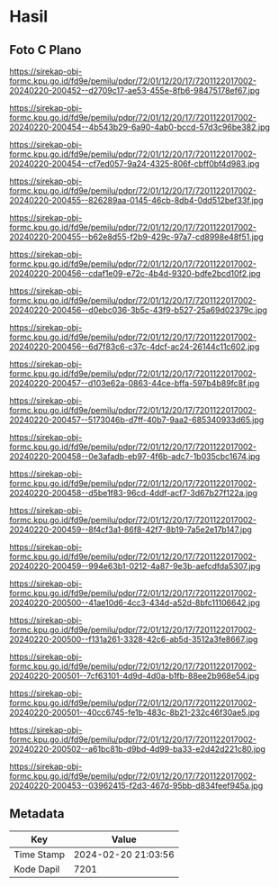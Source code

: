 # Hasil

## Foto C Plano

https://sirekap-obj-formc.kpu.go.id/fd9e/pemilu/pdpr/72/01/12/20/17/7201122017002-20240220-200452--d2709c17-ae53-455e-8fb6-98475178ef67.jpg

https://sirekap-obj-formc.kpu.go.id/fd9e/pemilu/pdpr/72/01/12/20/17/7201122017002-20240220-200454--4b543b29-6a90-4ab0-bccd-57d3c96be382.jpg

https://sirekap-obj-formc.kpu.go.id/fd9e/pemilu/pdpr/72/01/12/20/17/7201122017002-20240220-200454--cf7ed057-9a24-4325-806f-cbff0bf4d983.jpg

https://sirekap-obj-formc.kpu.go.id/fd9e/pemilu/pdpr/72/01/12/20/17/7201122017002-20240220-200455--826289aa-0145-46cb-8db4-0dd512bef33f.jpg

https://sirekap-obj-formc.kpu.go.id/fd9e/pemilu/pdpr/72/01/12/20/17/7201122017002-20240220-200455--b62e8d55-f2b9-429c-97a7-cd8998e48f51.jpg

https://sirekap-obj-formc.kpu.go.id/fd9e/pemilu/pdpr/72/01/12/20/17/7201122017002-20240220-200456--cdaf1e09-e72c-4b4d-9320-bdfe2bcd10f2.jpg

https://sirekap-obj-formc.kpu.go.id/fd9e/pemilu/pdpr/72/01/12/20/17/7201122017002-20240220-200456--d0ebc036-3b5c-43f9-b527-25a69d02379c.jpg

https://sirekap-obj-formc.kpu.go.id/fd9e/pemilu/pdpr/72/01/12/20/17/7201122017002-20240220-200456--6d7f83c6-c37c-4dcf-ac24-26144c11c602.jpg

https://sirekap-obj-formc.kpu.go.id/fd9e/pemilu/pdpr/72/01/12/20/17/7201122017002-20240220-200457--d103e62a-0863-44ce-bffa-597b4b89fc8f.jpg

https://sirekap-obj-formc.kpu.go.id/fd9e/pemilu/pdpr/72/01/12/20/17/7201122017002-20240220-200457--5173046b-d7ff-40b7-9aa2-685340933d65.jpg

https://sirekap-obj-formc.kpu.go.id/fd9e/pemilu/pdpr/72/01/12/20/17/7201122017002-20240220-200458--0e3afadb-eb97-4f6b-adc7-1b035cbc1674.jpg

https://sirekap-obj-formc.kpu.go.id/fd9e/pemilu/pdpr/72/01/12/20/17/7201122017002-20240220-200458--d5be1f83-96cd-4ddf-acf7-3d67b27f122a.jpg

https://sirekap-obj-formc.kpu.go.id/fd9e/pemilu/pdpr/72/01/12/20/17/7201122017002-20240220-200459--8f4cf3a1-86f8-42f7-8b19-7a5e2e17b147.jpg

https://sirekap-obj-formc.kpu.go.id/fd9e/pemilu/pdpr/72/01/12/20/17/7201122017002-20240220-200459--994e63b1-0212-4a87-9e3b-aefcdfda5307.jpg

https://sirekap-obj-formc.kpu.go.id/fd9e/pemilu/pdpr/72/01/12/20/17/7201122017002-20240220-200500--41ae10d6-4cc3-434d-a52d-8bfc11106642.jpg

https://sirekap-obj-formc.kpu.go.id/fd9e/pemilu/pdpr/72/01/12/20/17/7201122017002-20240220-200500--f131a261-3328-42c6-ab5d-3512a3fe8667.jpg

https://sirekap-obj-formc.kpu.go.id/fd9e/pemilu/pdpr/72/01/12/20/17/7201122017002-20240220-200501--7cf63101-4d9d-4d0a-b1fb-88ee2b968e54.jpg

https://sirekap-obj-formc.kpu.go.id/fd9e/pemilu/pdpr/72/01/12/20/17/7201122017002-20240220-200501--40cc6745-fe1b-483c-8b21-232c46f30ae5.jpg

https://sirekap-obj-formc.kpu.go.id/fd9e/pemilu/pdpr/72/01/12/20/17/7201122017002-20240220-200502--a61bc81b-d9bd-4d99-ba33-e2d42d221c80.jpg

https://sirekap-obj-formc.kpu.go.id/fd9e/pemilu/pdpr/72/01/12/20/17/7201122017002-20240220-200453--03962415-f2d3-467d-95bb-d834feef945a.jpg


## Metadata

| Key        | Value               |
| ---------- | ------------------- |
| Time Stamp | 2024-02-20 21:03:56 |
| Kode Dapil | 7201                |



